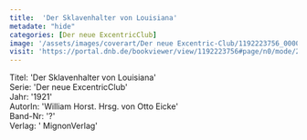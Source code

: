```yaml
---
title:  'Der Sklavenhalter von Louisiana'
metadate: "hide"
categories: [Der neue ExcentricClub]
image: '/assets/images/coverart/Der neue Excentric-Club/1192223756_00000010.jpg'
visit: 'https://portal.dnb.de/bookviewer/view/1192223756#page/n0/mode/2up'
---
```

Titel: 'Der Sklavenhalter von Louisiana' <br>
Serie: 'Der neue ExcentricClub' <br>
Jahr: '1921' <br>
AutorIn: 'William Horst. Hrsg. von Otto Eicke' <br>
Band-Nr: '?' <br>
Verlag: ' MignonVerlag'